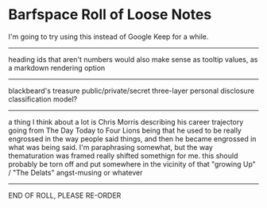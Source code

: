 # Barfspace Roll of Loose Notes

I'm going to try using this instead of Google Keep for a while.

---

heading ids that aren't numbers would also make sense as tooltip values, as a markdown rendering option

---

blackbeard's treasure public/private/secret three-layer personal disclosure classification model?

---

a thing I think about a lot is Chris Morris describing his career trajectory going from The Day Today to Four Lions being that he used to be really engrossed in the way people said things, and then he became engrossed in what was being said. I'm paraphrasing somewhat, but the way thematuration was framed really shifted somethign for me. this should probably be torn off and put somewhere in the vicinity of that "growing Up" / "The Delats" angst-musing or whatever

---

END OF ROLL, PLEASE RE-ORDER

